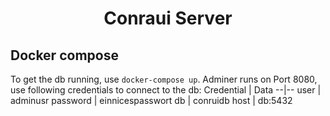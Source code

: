 <div align="center" padding="50px 0"><h1>Conraui Server</h1></div>

## Docker compose

To get the db running, use `docker-compose up`.
Adminer runs on Port 8080, use following credentials to connect to the db:
Credential | Data
--|-- 
user | adminusr
password | einnicespasswort 
db | conruidb
host | db:5432